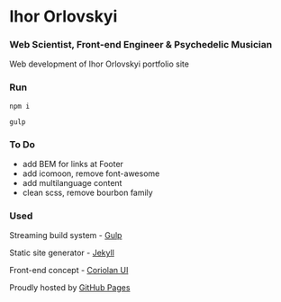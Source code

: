 # Ihor Orlovskyi

### Web Scientist, Front-end Engineer & Psychedelic Musician

Web development of Ihor Orlovskyi portfolio site

### Run

`npm i`

`gulp`

### To Do

* add BEM for links at Footer
* add icomoon, remove font-awesome
* add multilanguage content
* clean scss, remove bourbon family 

### Used

Streaming build system - [Gulp](http://gulpjs.com)

Static site generator - [Jekyll](https://jekyllrb.com)

Front-end concept - [Coriolan UI](http://coriolan-ui.github.io)

Proudly hosted by [GitHub Pages](https://pages.github.com)
